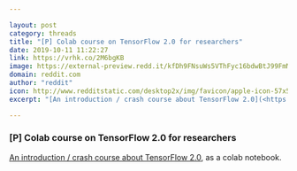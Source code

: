 ```yaml
---

layout: post
category: threads
title: "[P] Colab course on TensorFlow 2.0 for researchers"
date: 2019-10-11 11:22:27
link: https://vrhk.co/2M6bgKB
image: https://external-preview.redd.it/kfDh9FNsuWs5VThFyc16bdwBtJ99FmMWgOZYUyq7LPg.jpg?width=256&height=134.031413613&auto=webp&s=ce93e23d70de5dfd0497c36c0a5b0e5ed3c28e08
domain: reddit.com
author: "reddit"
icon: http://www.redditstatic.com/desktop2x/img/favicon/apple-icon-57x57.png
excerpt: "[An introduction / crash course about TensorFlow 2.0](<https://colab.research.google.com/drive/1UCJt8EYjlzCs1H1d1X0iDGYJsHKwu-NO>), as a colab notebook."

---
```


### [P] Colab course on TensorFlow 2.0 for researchers

[An introduction / crash course about TensorFlow 2.0](<https://colab.research.google.com/drive/1UCJt8EYjlzCs1H1d1X0iDGYJsHKwu-NO>), as a colab notebook.